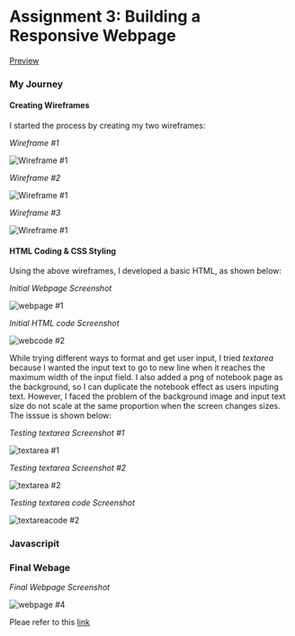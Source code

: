 # Assignment 3: Building a Responsive Webpage

[Preview](https://pangnasun.github.io/ConnectionsLab/Week-2/Assignment3_BuidingResponsiveWebsite/)

### My Journey

#### Creating Wireframes
I started the process by creating my two wireframes:

*Wireframe #1*

![Wireframe #1](images/wireframe2.png)


*Wireframe #2*

![Wireframe #1](images/wireframe3.png)

*Wireframe #3*

![Wireframe #1](images/wireframe4.png)


#### HTML Coding & CSS Styling

Using the above wireframes, I developed a basic HTML, as shown below:

*Initial Webpage Screenshot*

![webpage #1](images/webpage_v1.PNG)

*Initial HTML code Screenshot*

![webcode #2](images/code_v1.PNG)

While trying different ways to format and get user input, I tried *textarea* because I wanted the input text to go to new line when it reaches the maximum width of the input field. I also added a png of notebook page as the background, so I can duplicate the notebook effect as users inputing text. However, I faced the problem of the background image and input text size do not scale at the same proportion when the screen changes sizes. The isssue is shown below:


*Testing textarea Screenshot #1*

![textarea #1](images/textarea1.PNG)

*Testing textarea Screenshot #2*

![textarea #2](images/textarea2.PNG)

*Testing textarea code Screenshot*

![textareacode #2](images/textareaCode1.PNG)





### Javascripit




### Final Webage

*Final Webpage Screenshot*

![webpage #4](images/finalWebpage.png)

Pleae refer to this [link](https://pangnasun.github.io/ConnectionsLab/Week-2/Assignment3_BuidingResponsiveWebsite/)
